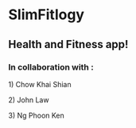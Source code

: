 # SlimFitlogy
## Health and Fitness app! 

### In collaboration with :

<p>1) Chow Khai Shian </p> 
<p>2) John Law  </p> 
<p>3) Ng Phoon Ken</p> 

